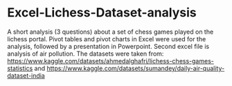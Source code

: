 # Excel-Lichess-Dataset-analysis
A short analysis (3 questions) about a set of chess games played on the lichess portal. Pivot tables and pivot charts in Excel were used for the analysis,
followed by a presentation in Powerpoint.  Second excel file is analysis of air pollution.
The datasets were taken from:
https://www.kaggle.com/datasets/ahmedalghafri/lichess-chess-games-statistics
and
https://www.kaggle.com/datasets/sumandey/daily-air-quality-dataset-india

